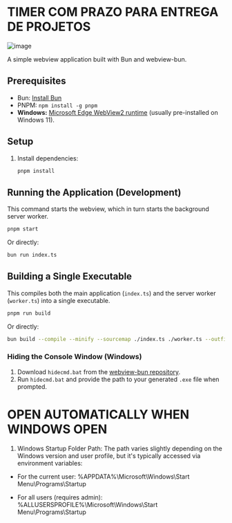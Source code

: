 # TIMER COM PRAZO PARA ENTREGA DE PROJETOS
![image](https://github.com/user-attachments/assets/f72470e8-6d36-4b81-8777-615c10ffc2fb)


A simple webview application built with Bun and webview-bun. 


## Prerequisites


* Bun: [Install Bun](https://bun.sh/docs/installation)
* PNPM: `npm install -g pnpm`
* **Windows:** [Microsoft Edge WebView2 runtime](https://developer.microsoft.com/en-us/microsoft-edge/webview2/#download-section) (usually pre-installed on Windows 11).

## Setup


1. Install dependencies:

   ```bash
   pnpm install
   ```

## Running the Application (Development)

This command starts the webview, which in turn starts the background server worker.

```bash
pnpm start
```

Or directly:

```bash
bun run index.ts
```

## Building a Single Executable

This compiles both the main application (`index.ts`) and the server worker (`worker.ts`) into a single executable.

```bash
pnpm run build
```

Or directly:

```bash
bun build --compile --minify --sourcemap ./index.ts ./worker.ts --outfile project-counter-ui
```

### Hiding the Console Window (Windows)


1. Download `hidecmd.bat` from the [webview-bun repository](https://github.com/tr1ckydev/webview-bun).
2. Run `hidecmd.bat` and provide the path to your generated `.exe` file when prompted.


# OPEN AUTOMATICALLY WHEN WINDOWS OPEN


1. Windows Startup Folder Path: The path varies slightly depending on the Windows version and user profile, but it's typically accessed via environment variables:

* For the current user: %APPDATA%\\Microsoft\\Windows\\Start Menu\\Programs\\Startup


* For all users (requires admin): %ALLUSERSPROFILE%\\Microsoft\\Windows\\Start Menu\\Programs\\Startup


